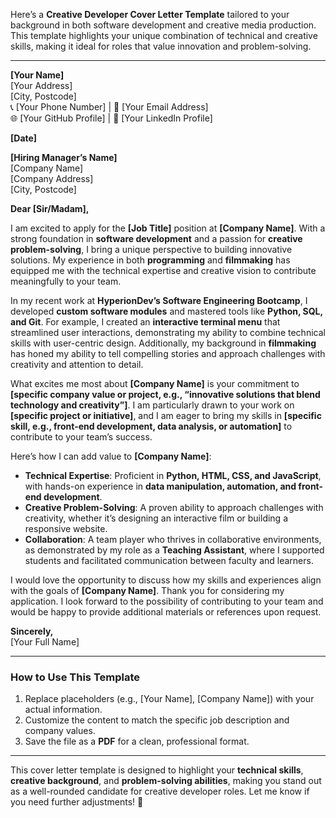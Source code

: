 Here’s a **Creative Developer Cover Letter Template** tailored to your background in both software development and creative media production. This template highlights your unique combination of technical and creative skills, making it ideal for roles that value innovation and problem-solving.

---

**[Your Name]**  
[Your Address]  
[City, Postcode]  
📞 [Your Phone Number] | 📧 [Your Email Address]  
🌐 [Your GitHub Profile] | 🔗 [Your LinkedIn Profile]  

**[Date]**  

**[Hiring Manager’s Name]**  
[Company Name]  
[Company Address]  
[City, Postcode]  

**Dear [Sir/Madam],**  

I am excited to apply for the **[Job Title]** position at **[Company Name]**. With a strong foundation in **software development** and a passion for **creative problem-solving**, I bring a unique perspective to building innovative solutions. My experience in both **programming** and **filmmaking** has equipped me with the technical expertise and creative vision to contribute meaningfully to your team.  

In my recent work at **HyperionDev’s Software Engineering Bootcamp**, I developed **custom software modules** and mastered tools like **Python, SQL, and Git**. For example, I created an **interactive terminal menu** that streamlined user interactions, demonstrating my ability to combine technical skills with user-centric design. Additionally, my background in **filmmaking** has honed my ability to tell compelling stories and approach challenges with creativity and attention to detail.  

What excites me most about **[Company Name]** is your commitment to **[specific company value or project, e.g., “innovative solutions that blend technology and creativity”]**. I am particularly drawn to your work on **[specific project or initiative]**, and I am eager to bring my skills in **[specific skill, e.g., front-end development, data analysis, or automation]** to contribute to your team’s success.  

Here’s how I can add value to **[Company Name]**:  
- **Technical Expertise**: Proficient in **Python, HTML, CSS, and JavaScript**, with hands-on experience in **data manipulation, automation, and front-end development**.  
- **Creative Problem-Solving**: A proven ability to approach challenges with creativity, whether it’s designing an interactive film or building a responsive website.  
- **Collaboration**: A team player who thrives in collaborative environments, as demonstrated by my role as a **Teaching Assistant**, where I supported students and facilitated communication between faculty and learners.  

I would love the opportunity to discuss how my skills and experiences align with the goals of **[Company Name]**. Thank you for considering my application. I look forward to the possibility of contributing to your team and would be happy to provide additional materials or references upon request.  

**Sincerely,**  
[Your Full Name]  

---

### **How to Use This Template**  
1. Replace placeholders (e.g., [Your Name], [Company Name]) with your actual information.  
2. Customize the content to match the specific job description and company values.  
3. Save the file as a **PDF** for a clean, professional format.  

---

This cover letter template is designed to highlight your **technical skills**, **creative background**, and **problem-solving abilities**, making you stand out as a well-rounded candidate for creative developer roles. Let me know if you need further adjustments! 🚀
